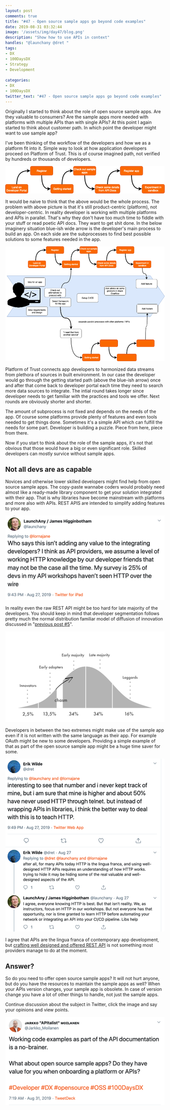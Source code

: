 ```yaml
---
layout: post
comments: true
title: "#47 - Open source sample apps go beyond code examples"
date: 2019-08-31 03:32:44
image: '/assets/img/day47/blog.png'
description: "Show how to use APIs in context"
handles: "@launchany @dret " 
tags:
- DX 
- 100DaysDX
- Strategy
- Development

categories:
- DX
- 100DaysDX
twitter_text: "#47 - Open source sample apps go beyond code examples"
---
```


Originally I started to think about the role of open source sample apps. Are they valuable to consumers? Are the sample apps more needed with platforms with multiple APIs than with single APIs? At this point I again started to think about customer path. In which point the developer might want to use sample app? 

I've been thinking of the workflow of the developers and how we as a platform fit into it. Simple way to look at how application developers proceed on Platform of Trust. This is of course imagined path, not verified by hundreds or thousands of developers. 

<img itemprop="image" src="/assets/img/day47/end-to-end-dx.png" alt="{{site.name}}"/>

It would be naive to think that the above would be the whole process. The problem with above picture is that it's still product-centric (platform), not developer-centric. In reality developer is working with multiple platforms and APIs in parallel. That's why they don't have too much time to fiddle with your stuff or read poetic API docs. They want to get shit done. In the below imaginery situation blue-ish wide arrow is the developer's main process to build an app. On each side are the subprocesses to find best possible solutions to some features needed in the app. 

<img itemprop="image" src="/assets/img/day47/end-to-end-dx-extended.png" alt="{{site.name}}"/>

Platform of Trust connects app developers to harmonized data streams from plethora of sources in built environment. In our case the developer would go through the getting started path (above the blue-ish arrow) once and after that come back to developer portal each time they need to search more data sources to integrate. The intial round takes longer since developer needs to get familiar with the practices and tools we offer. Next rounds are obviously shorter and shorter.  

The amount of subprocess is not fixed and depends on the needs of the app. Of course some platforms provide plenty of features and even tools needed to get things done. Sometimes it's a simple API which can fulfill the needs for some part. Developer is building a puzzle. Piece from here, piece from there. 

Now if you start to think about the role of the sample apps, it's not that obvious that those would have a big or even significant role. Skilled developers can mostly survice without sample apps. 

## Not all devs are as capable

Novices and otherwise lower skilled developers might find help from open source sample apps. The copy-paste wannabe coders would probably need almost like a ready-made library component to get your solution integrated with their app. That is why libraries have become mainstream with platforms and more also with APIs. REST APIS are intended to simplify adding features to your app. 

<a href="https://twitter.com/launchany/status/1166421065125380096"><img itemprop="image" src="/assets/img/day47/james.png" alt="{{site.name}}"></a>

In reality even the raw REST API might be too hard for late majority of the developers. You should keep in mind that developer segmentation follows pretty much the normal distribution familiar model of diffusion of innovation discussed in "[previous post #5](https://100daysdx.com/5/)". 

<img itemprop="image" src="/assets/img/day5/segments.png" alt="{{site.name}}">

Developers in between the two extremes might make use of the sample app even if it is not written with the same language as their app. For example OAuth might be new to some developers. Providing a simple example of that as part of the open source sample app might be a huge time saver for some. 

<a href="https://twitter.com/dret/status/1166422413539721219"><img itemprop="image" src="/assets/img/day47/erik.png" alt="{{site.name}}"></a>

I agree that APIs are the lingua franca of contemporary app development, but [crafting well designed and offered REST API](https://100daysdx.com/40/) is not something most providers manage to do at the moment. 

## Answer? 

So do you need to offer open source sample apps? It will not hurt anyone, but do you have the resources to maintain the sample apps as well? When your APIs version changes, your sample app is obsolete. In case of version change you have a lot of other things to handle, not just the sample apps. 

Continue discussion about the subject in Twitter, click the image and say your opinions and view points. 

<a href="https://twitter.com/Jarkko_Moilanen/status/1167653235479515136"><img itemprop="image" src="/assets/img/day47/jarkko.png" alt="{{site.name}}"></a>
